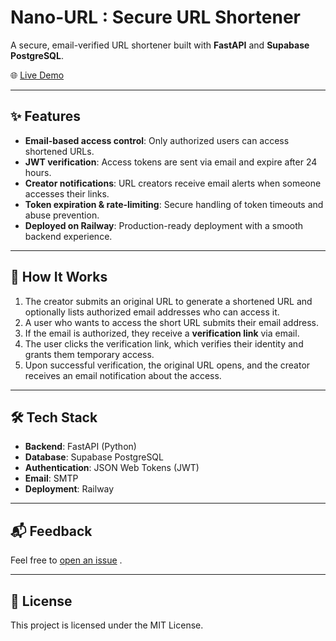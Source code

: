 # Nano-URL : Secure URL Shortener

A secure, email-verified URL shortener built with **FastAPI** and **Supabase PostgreSQL**.

🌐 [Live Demo](https://nano-url-production.up.railway.app/)

---

## ✨ Features

- **Email-based access control**: Only authorized users can access shortened URLs.
- **JWT verification**: Access tokens are sent via email and expire after 24 hours.
- **Creator notifications**: URL creators receive email alerts when someone accesses their links.
- **Token expiration & rate-limiting**: Secure handling of token timeouts and abuse prevention.
- **Deployed on Railway**: Production-ready deployment with a smooth backend experience.

---

## 📸 How It Works

1. The creator submits an original URL to generate a shortened URL and optionally lists authorized email addresses who can access it.
2. A user who wants to access the short URL submits their email address.
3. If the email is authorized, they receive a **verification link** via email.
4. The user clicks the verification link, which verifies their identity and grants them temporary access.
5. Upon successful verification, the original URL opens, and the creator receives an email notification about the access.

---

## 🛠️ Tech Stack

- **Backend**: FastAPI (Python)
- **Database**: Supabase PostgreSQL
- **Authentication**: JSON Web Tokens (JWT)
- **Email**: SMTP
- **Deployment**: Railway

---

## 📬 Feedback

Feel free to [open an issue](https://github.com/Gautam413/nano-url/issues) .

---

## 📄 License

This project is licensed under the MIT License.
